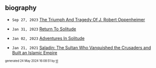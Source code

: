 ## biography


* <code>Sep 27, 2023</code> [The Triumph And Tragedy Of J. Robert Oppenheimer](2023-09-27T06-23-24-the-triumph-and-tragedy-of-j.-robert-oppenheimer.md)

* <code>Jan 31, 2023</code> [Return To Solitude](2023-01-31T18-31-18-return-to-solitude.md)
* <code>Jan 02, 2023</code> [Adventures In Solitude](2023-01-02T17-40-25-adventures-in-solitude.md)
* <code>Jan 21, 2021</code> [Saladin: The Sultan Who Vanquished the Crusaders and Built an Islamic Empire](2021-01-21T01-17-38-saladin.md)

<sup><sub>generated 24 May 2024 16:08:51 by <a href='https://github.com/senorprogrammer/til'>til</a></sub></sup>
